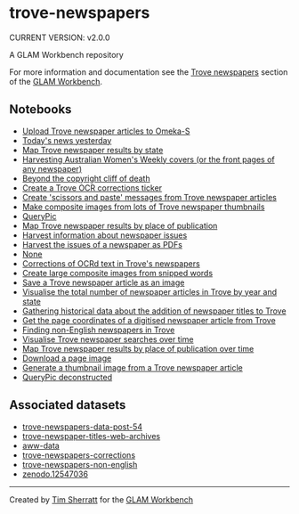 # trove-newspapers

CURRENT VERSION: v2.0.0

A GLAM Workbench repository

For more information and documentation see the [Trove newspapers](https://glam-workbench.net/trove-newspapers) section of the [GLAM Workbench](https://glam-workbench.net).

## Notebooks
- [Upload Trove newspaper articles to Omeka-S](https://github.com/GLAM-Workbench/trove-newspapers/blob/None/Upload-Trove-newspapers-to-Omeka.ipynb)
- [Today's news yesterday](https://github.com/GLAM-Workbench/trove-newspapers/blob/None/Todays-news-yesterday.ipynb)
- [Map Trove newspaper results by state](https://github.com/GLAM-Workbench/trove-newspapers/blob/None/Map-newspaper-results-by-state.ipynb)
- [Harvesting Australian Women's Weekly covers (or the front pages of any newspaper)](https://github.com/GLAM-Workbench/trove-newspapers/blob/None/harvest-aww-covers-and-newspaper-front-pages.ipynb)
- [Beyond the copyright cliff of death](https://github.com/GLAM-Workbench/trove-newspapers/blob/None/Beyond_the_copyright_cliff_of_death.ipynb)
- [Create a Trove OCR corrections ticker](https://github.com/GLAM-Workbench/trove-newspapers/blob/None/Create-a-Trove-corrections-ticker.ipynb)
- [Create 'scissors and paste' messages from Trove newspaper articles](https://github.com/GLAM-Workbench/trove-newspapers/blob/None/trove-newspapers-scissors-and-paste.ipynb)
- [Make composite images from lots of Trove newspaper thumbnails](https://github.com/GLAM-Workbench/trove-newspapers/blob/None/Composite-thumbnails.ipynb)
- [QueryPic](https://github.com/GLAM-Workbench/trove-newspapers/blob/None/querypic.ipynb)
- [Map Trove newspaper results by place of publication](https://github.com/GLAM-Workbench/trove-newspapers/blob/None/Map-newspaper-results-by-place-of-publication.ipynb)
- [Harvest information about newspaper issues](https://github.com/GLAM-Workbench/trove-newspapers/blob/None/harvest_newspaper_issues.ipynb)
- [Harvest the issues of a newspaper as PDFs](https://github.com/GLAM-Workbench/trove-newspapers/blob/None/harvest_newspaper_issues_as_pdfs.ipynb)
- [None](https://github.com/GLAM-Workbench/trove-newspapers/blob/None/snippets.ipynb)
- [Corrections of OCRd text in Trove's newspapers](https://github.com/GLAM-Workbench/trove-newspapers/blob/None/Analysing_OCR_corrections.ipynb)
- [Create large composite images from snipped words](https://github.com/GLAM-Workbench/trove-newspapers/blob/None/trove-newspapers-create-composite-from-words.ipynb)
- [Save a Trove newspaper article as an image](https://github.com/GLAM-Workbench/trove-newspapers/blob/None/Save-Trove-newspaper-article-as-image.ipynb)
- [Visualise the total number of newspaper articles in Trove by year and state](https://github.com/GLAM-Workbench/trove-newspapers/blob/None/visualise-total-newspaper-articles-by-state-year.ipynb)
- [Gathering historical data about the addition of newspaper titles to Trove](https://github.com/GLAM-Workbench/trove-newspapers/blob/None/historical-data-newspaper-titles.ipynb)
- [Get the page coordinates of a digitised newspaper article from Trove](https://github.com/GLAM-Workbench/trove-newspapers/blob/None/trove-newspapers-get-coordinates-of-articles.ipynb)
- [Finding non-English newspapers in Trove](https://github.com/GLAM-Workbench/trove-newspapers/blob/None/find-non-english-newspapers.ipynb)
- [Visualise Trove newspaper searches over time](https://github.com/GLAM-Workbench/trove-newspapers/blob/None/visualise-searches-over-time.ipynb)
- [Map Trove newspaper results by place of publication over time](https://github.com/GLAM-Workbench/trove-newspapers/blob/None/Map-newspaper-results-by-place-of-publication-over-time.ipynb)
- [Download a page image](https://github.com/GLAM-Workbench/trove-newspapers/blob/None/Save-page-image.ipynb)
- [Generate a thumbnail image from a Trove newspaper article](https://github.com/GLAM-Workbench/trove-newspapers/blob/None/Get-article-thumbnail.ipynb)
- [QueryPic deconstructed](https://github.com/GLAM-Workbench/trove-newspapers/blob/None/QueryPic_deconstructed.ipynb)


## Associated datasets
- [trove-newspapers-data-post-54](https://github.com/GLAM-Workbench/trove-newspapers-data-post-54)
- [trove-newspaper-titles-web-archives](https://github.com/GLAM-Workbench/trove-newspaper-titles-web-archives)
- [aww-data](https://github.com/GLAM-Workbench/aww-data)
- [trove-newspapers-corrections](https://github.com/GLAM-Workbench/trove-newspapers-corrections/)
- [trove-newspapers-non-english](https://github.com/GLAM-Workbench/trove-newspapers-non-english)
- [zenodo.12547036](https://doi.org/10.5281/zenodo.12547036)


<!-- START RUN INFO -->

<!-- END RUN INFO -->

----
Created by [Tim Sherratt](https://timsherratt.au) for the [GLAM Workbench](https://glam-workbench.net)
